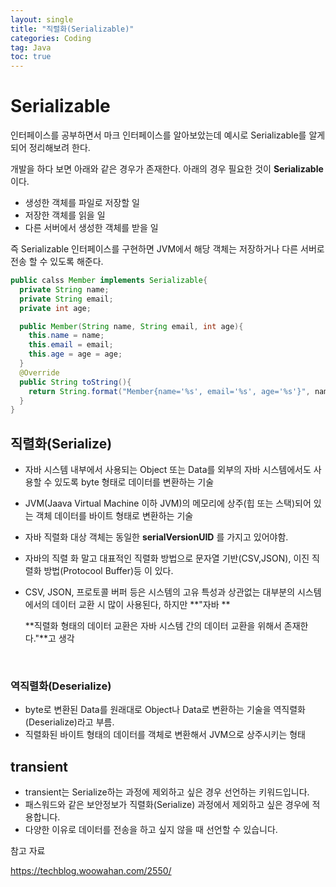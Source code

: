 ```yaml
---
layout: single
title: "직렬화(Serializable)"
categories: Coding
tag: Java
toc: true
---
```


# Serializable 

인터페이스를 공부하면서 마크 인터페이스를 알아보았는데 예시로 Serializable를 알게되어 정리해보려 한다.

개발을 하다 보면 아래와 같은 경우가 존재한다.  아래의 경우 필요한 것이 **Serializable** 이다.

- 생성한 객체를 파일로 저장할 일
- 저장한 객체를 읽을 일
- 다른 서버에서 생성한 객체를 받을 일

 즉 Serializable 인터페이스를 구현하면 JVM에서 해당 객체는 저장하거나 다른 서버로 전송 할 수 있도록 해준다.

```java
public calss Member implements Serializable{
  private String name;
  private String email;
  private int age;

  public Member(String name, String email, int age){
    this.name = name;
    this.email = email;
    this.age = age = age;
  }
  @Override
  public String toString(){
    return String.format("Member{name='%s', email='%s', age='%s'}", name,email)
  }
}
```



## 직렬화(Serialize)

- 자바 시스템 내부에서 사용되는 Object 또는 Data를 외부의 자바 시스템에서도 사용할 수 있도록 byte 형태로 데이터를 변환하는 기술 

- JVM(Jaava Virtual Machine 이하 JVM)의 메모리에 상주(힙 또는 스택)되어 있는 객체 데이터를 바이트 형태로 변환하는 기술

- 자바 직렬화 대상 객체는 동일한 **serialVersionUID** 를 가지고 있어야함.

- 자바의 직렬 화 말고 대표적인 직렬화 방법으로 문자열 기반(CSV,JSON), 이진 직렬화 방법(Protocool Buffer)등 이 있다.

- CSV, JSON, 프로토콜 버퍼 등은 시스템의 고유 특성과 상관없는 대부분의 시스템에서의 데이터 교환 시 많이 사용된다, 하지만 **"자바 **

  **직렬화 형태의 데이터 교환은 자바 시스템 간의 데이터 교환을 위해서 존재한다."**고 생각

​	



### 역직렬화(Deserialize)

- byte로 변환된 Data를 원래대로 Object나 Data로 변환하는 기술을 역직렬화(Deserialize)라고 부름.
- 직렬화된 바이트 형태의 데이터를 객체로 변환해서 JVM으로 상주시키는 형태



## transient

- transient는 Serialize하는 과정에 제외하고 싶은 경우 선언하는 키워드입니다.
- 패스워드와 같은 보안정보가 직렬화(Serialize) 과정에서 제외하고 싶은 경우에 적용합니다.
- 다양한 이유로 데이터를 전송을 하고 싶지 않을 때 선언할 수 있습니다.





참고 자료

 https://techblog.woowahan.com/2550/
